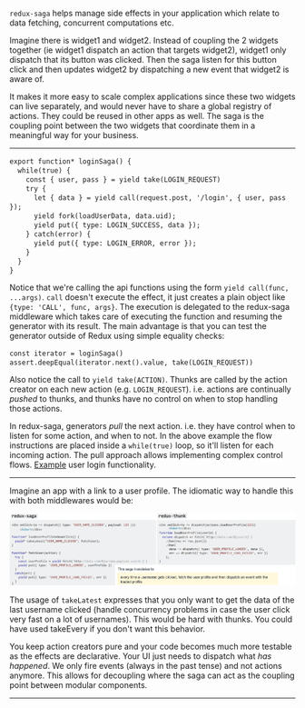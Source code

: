
`redux-saga` helps manage side effects in your application which relate to data fetching, concurrent computations etc.

Imagine there is widget1 and widget2. Instead of coupling the 2 widgets together
(ie widget1 dispatch an action that targets widget2), widget1 only dispatch that its button was
clicked. Then the saga listen for this button click and then updates widget2 by dispatching a
new event that widget2 is aware of.

It makes it more easy to scale complex applications since these two widgets can live separately,
and would never have to share a global registry
of actions. They could be reused in other apps as well. The saga is the coupling point
between the two widgets that coordinate them in a meaningful way for your business.

***

    export function* loginSaga() {
      while(true) {
        const { user, pass } = yield take(LOGIN_REQUEST)
        try {
          let { data } = yield call(request.post, '/login', { user, pass });
          yield fork(loadUserData, data.uid);
          yield put({ type: LOGIN_SUCCESS, data });
        } catch(error) {
          yield put({ type: LOGIN_ERROR, error });
        }
      }
    }

Notice that we're calling the api functions using the form `yield call(func, ...args)`. `call`
doesn't execute the effect, it just creates a plain object like `{type: 'CALL', func, args}`. The
execution is delegated to the redux-saga middleware which takes care of executing the function and
resuming the generator with its result. The main advantage is that you can test the
generator outside of Redux using simple equality checks:

    const iterator = loginSaga()
    assert.deepEqual(iterator.next().value, take(LOGIN_REQUEST))

Also notice the call to `yield take(ACTION)`. Thunks are called by the action creator on each new
action (e.g. `LOGIN_REQUEST`). i.e. actions are continually *pushed* to thunks, and thunks have no
control on when to stop handling those actions.

In redux-saga, generators *pull* the next action. i.e. they have control when to listen for some
action, and when to not. In the above example the flow instructions are placed inside
a `while(true)` loop, so it'll listen for each incoming action. The pull approach allows
implementing complex control flows. [Example](https://stackoverflow.com/a/34933395/7159945)
user login functionality.

***
Imagine an app with a link to a user profile. The idiomatic way to handle this with both
middlewares would be:

![](../images/saga1.png)

The usage of `takeLatest` expresses that you only want to get the
data of the last username clicked (handle concurrency problems in case the user
click very fast on a lot of usernames). This would be hard with thunks.
You could have used takeEvery if you don't want this behavior.

You keep action creators pure and your code becomes much more testable as the effects
are declarative. Your UI just needs to dispatch what *has happened*. We only fire events
(always in the past tense) and not actions anymore. This allows for decoupling where
the saga can act as the coupling point between modular components.

***

